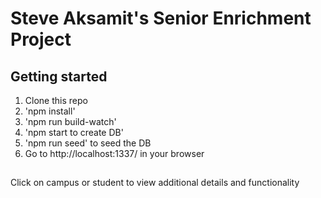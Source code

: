 # Steve Aksamit's Senior Enrichment Project


## Getting started

1. Clone this repo
2. 'npm install'
3. 'npm run build-watch'
4. 'npm start to create DB'
5. 'npm run seed' to seed the DB
6. Go to http://localhost:1337/ in your browser


##

Click on campus or student to view additional details and functionality
